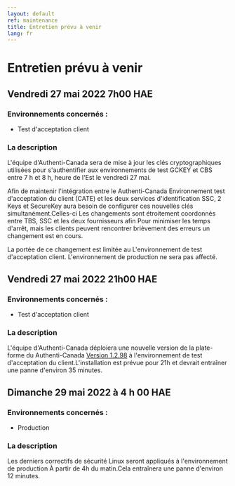```yaml
---
layout: default
ref: maintenance
title: Entretien prévu à venir
lang: fr
---
```

# Entretien prévu à venir

## Vendredi 27 mai 2022 7h00 HAE

### Environnements concernés :

* Test d'acceptation client

### La description

L'équipe d'Authenti-Canada sera de mise à jour les clés cryptographiques
utilisées pour s'authentifier aux environnements de test GCKEY et CBS entre 7 h
et 8 h, heure de l'Est le vendredi 27 mai.

Afin de maintenir l'intégration entre le Authenti-Canada Environnement test
 d'acceptation du client (CATE) et les deux services d'identification SSC, 2
Keys et SecureKey aura besoin de configurer ces nouvelles clés
simultanément.Celles-ci Les changements sont étroitement coordonnés entre TBS,
SSC et les deux fournisseurs afin Pour minimiser les temps d'arrêt, mais les
clients peuvent rencontrer brièvement des erreurs un changement est en cours.

La portée de ce changement est limitée au L'environnement de test d'acceptation client.
L'environnement de production ne sera pas affecté.

## Vendredi 27 mai 2022 21h00 HAE

### Environnements concernés :

* Test d'acceptation client

### La description

L'équipe d'Authenti-Canada déploiera une nouvelle version de la plate-forme du Authenti-Canada
[Version 1.2.98](https://github.com/sign-in-canada/Acceptance-Platform/releases/tag/v1.2.98)
à l'environnement de test d'acceptation du client.L'installation est prévue pour 21h
et devrait entraîner une panne d'environ 35 minutes.

## Dimanche 29 mai 2022 à 4 h 00 HAE

### Environnements concernés :

* Production

### La description

Les derniers correctifs de sécurité Linux seront appliqués à l'environnement de production
À partir de 4h du matin.Cela entraînera une panne d'environ 12 minutes.
